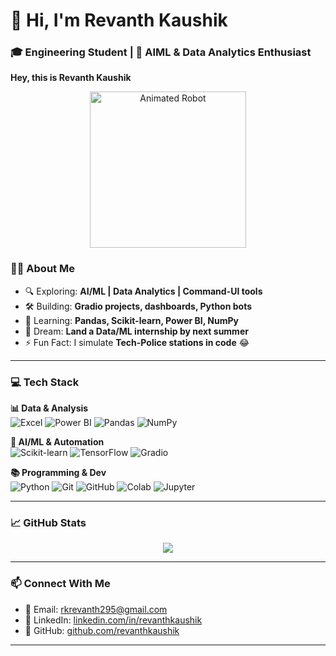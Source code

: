 # 👋 Hi, I'm Revanth Kaushik  
### 🎓 Engineering Student | 🧠 AIML & Data Analytics Enthusiast  

**Hey, this is Revanth Kaushik**

<!-- Robot GIF Below Intro -->
<p align="center">
  <img src="https://media.giphy.com/media/v1.Y2lkPTc5MGI3NjExeHNsemw1anNpcGptN25hdGlreHZnd3l6dmRjNWc2M2I4dXR3aXY4dSZlcD12MV9naWZzX3NlYXJjaCZjdD1n/78XCFBGOlS6keY1Bil/giphy.gif" width="250" alt="Animated Robot">
</p>

### 👨‍🎓 About Me
- 🔍 Exploring: **AI/ML | Data Analytics | Command-UI tools**
- 🛠 Building: **Gradio projects, dashboards, Python bots**
- 🧠 Learning: **Pandas, Scikit-learn, Power BI, NumPy**
- 🎯 Dream: **Land a Data/ML internship by next summer**
- ⚡ Fun Fact: I simulate **Tech-Police stations in code** 😂

---

### 💻 Tech Stack

**📊 Data & Analysis**  
![Excel](https://img.shields.io/badge/Microsoft_Excel-217346?style=flat&logo=microsoft-excel&logoColor=white)
![Power BI](https://img.shields.io/badge/Power_BI-F2C811?style=flat&logo=powerbi&logoColor=black)
![Pandas](https://img.shields.io/badge/Pandas-150458?style=flat&logo=pandas&logoColor=white)
![NumPy](https://img.shields.io/badge/NumPy-013243?style=flat&logo=numpy&logoColor=white)

**🧠 AI/ML & Automation**  
![Scikit-learn](https://img.shields.io/badge/Scikit--learn-F7931E?style=flat&logo=scikitlearn&logoColor=white)
![TensorFlow](https://img.shields.io/badge/TensorFlow-FF6F00?style=flat&logo=tensorflow&logoColor=white)
![Gradio](https://img.shields.io/badge/Gradio-FF4B4B?style=flat&logo=gradio&logoColor=white)

**📚 Programming & Dev**  
![Python](https://img.shields.io/badge/Python-3776AB?style=flat&logo=python&logoColor=white)
![Git](https://img.shields.io/badge/Git-F05032?style=flat&logo=git&logoColor=white)
![GitHub](https://img.shields.io/badge/GitHub-181717?style=flat&logo=github&logoColor=white)
![Colab](https://img.shields.io/badge/Google_Colab-F9AB00?style=flat&logo=google-colab&logoColor=white)
![Jupyter](https://img.shields.io/badge/Jupyter-F37626?style=flat&logo=jupyter&logoColor=white)

---

### 📈 GitHub Stats
<p align="center">
  <img src="https://github-readme-stats.vercel.app/api?username=revanthkaushik&show_icons=true&theme=tokyonight" />
</p>

---

### 📫 Connect With Me
- 📧 Email: rkrevanth295@gmail.com  
- 🔗 LinkedIn: [linkedin.com/in/revanthkaushik](https://linkedin.com/in/revanthkaushik)  
- 🐍 GitHub: [github.com/revanthkaushik](https://github.com/revanthkaushik)

---

